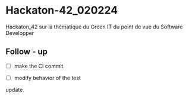 # Hackaton-42_020224
Hackaton_42 sur la thématique du Green IT du point de vue du Software Developper

## Follow - up
- [ ] make the CI commit 
- [ ] modify behavior of the test 


update

